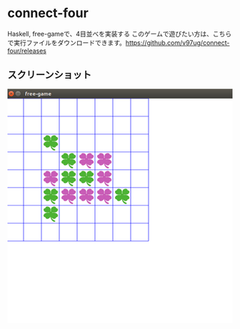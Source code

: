 # connect-four
Haskell, free-gameで、4目並べを実装する
このゲームで遊びたい方は、こちらで実行ファイルをダウンロードできます。https://github.com/v97ug/connect-four/releases

## スクリーンショット

![screenshot](screenshot.png)
